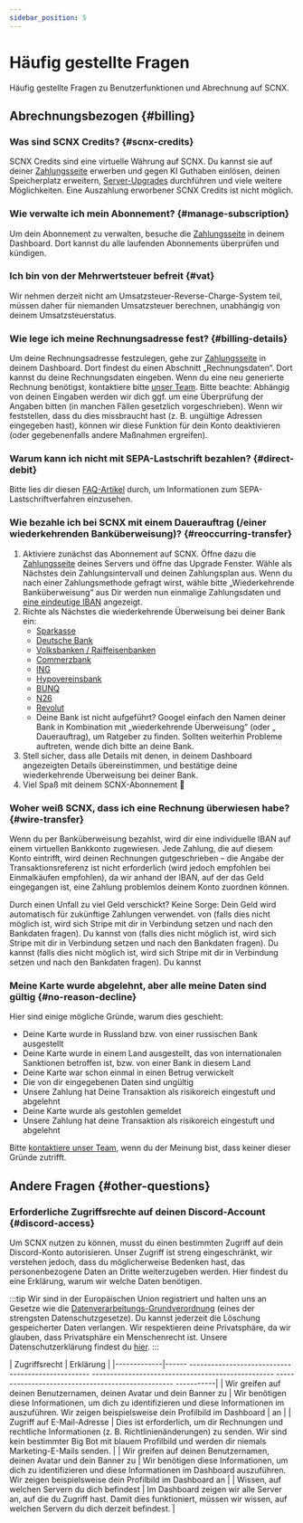 ```yaml
---
sidebar_position: 5
---
```


# Häufig gestellte Fragen

Häufig gestellte Fragen zu Benutzerfunktionen und Abrechnung auf SCNX.

## Abrechnungsbezogen {#billing}

### Was sind SCNX Credits? {#scnx-credits}

SCNX Credits sind eine virtuelle Währung auf SCNX. Du kannst sie auf 
deiner [Zahlungsseite](https://scnx.app/de/user/payments) erwerben und gegen KI Guthaben einlösen, deinen
Speicherplatz erweitern, [Server-Upgrades](./../guilds/plans#upgrade) durchführen und viele weitere Möglichkeiten. Eine Auszahlung erworbener SCNX Credits ist nicht möglich.

### Wie verwalte ich mein Abonnement? {#manage-subscription}

Um dein Abonnement zu verwalten, besuche die [Zahlungsseite](https://scnx.app/de/user/payments) in deinem Dashboard. Dort kannst du 
alle laufenden Abonnements überprüfen und kündigen.

### Ich bin von der Mehrwertsteuer befreit {#vat}

Wir nehmen derzeit nicht am Umsatzsteuer-Reverse-Charge-System teil, müssen daher für niemanden Umsatzsteuer berechnen,
unabhängig von deinem Umsatzsteuerstatus.

### Wie lege ich meine Rechnungsadresse fest? {#billing-details}

Um deine Rechnungsadresse festzulegen, gehe zur [Zahlungsseite](https://scnx.app/de/user/payments) in deinem Dashboard. Dort findest du einen Abschnitt „Rechnungsdaten“. 
Dort kannst du deine Rechnungsdaten eingeben. Wenn du eine neu generierte Rechnung benötigst,
kontaktiere bitte [unser Team](https://scnx.app/de/help).
Bitte beachte: Abhängig von deinen Eingaben werden wir dich ggf. um eine Überprüfung der Angaben bitten (in manchen Fällen gesetzlich vorgeschrieben).
Wenn wir feststellen, dass du dies missbraucht hast (z. B. ungültige Adressen eingegeben hast), können wir diese Funktion für dein Konto deaktivieren 
(oder gegebenenfalls andere Maßnahmen ergreifen).

### Warum kann ich nicht mit SEPA-Lastschrift bezahlen? {#direct-debit}

Bitte lies dir diesen [FAQ-Artikel](https://faq.scnx.app/de/sepa-lastschrift/) durch, um Informationen zum SEPA-Lastschriftverfahren einzusehen.

### Wie bezahle ich bei SCNX mit einem Dauerauftrag (/einer wiederkehrenden Banküberweisung)? {#reoccurring-transfer}

1. Aktiviere zunächst das Abonnement auf SCNX. Öffne dazu
      die [Zahlungsseite](https://scnx.app/de/glink?page=pricing?showUpgradeModal=true) deines Servers und öffne das Upgrade
   Fenster. Wähle als Nächstes dein Zahlungsintervall und deinen Zahlungsplan aus. Wenn du nach einer Zahlungsmethode gefragt wirst, wähle bitte „Wiederkehrende Banküberweisung“ aus
      Dir werden nun einmalige Zahlungsdaten und [eine eindeutige IBAN](#Überweisung) angezeigt.
2. Richte als Nächstes die wiederkehrende Überweisung bei deiner Bank ein:
   * [Sparkasse](https://www.sparkasse.de/pk/ratgeber/finanzglossar/dauerauftrag.html)
   * [Deutsche Bank](https://www.deutsche-bank.de/pk/shared/trxm/help-de/konten/konten-dauerauftraege.html)
   * [Volksbanken / Raiffeisenbanken](https://www.vr.de/privatkunden/unsere-produkte/was-ist-ein-girokonto/online-banking/dauerauftrag-einrichten-oder-aendern.html)
   * [Commerzbank](https://service.commerzbank.de/wie-richte-ich-einen-dauerauftrag-ein)
   * [ING](https://www.ing.de/hilfe/banking/)
   * [Hypovereinsbank](https://www.hypovereinsbank.de/hvb/kontaktwege/dauerauftrag)
   * [BUNQ](https://together.bunq.com/d/84-schedule-a-zahlung)
   * [N26](https://support.n26.com/de-de/zahlungen-ueberweisungen-und-abhebungen/lastschriften-und-dauerauftrage/wie-erstelle-und-verwalte-ich-dauerauftrage)
   * [Revolut](https://help.revolut.com/de-LU/help/receiving-zahlungen/sending-money-to-an-external-bank-account/how-to-schedule-recurring-zahlungen/business/)
   * Deine Bank ist nicht aufgeführt? Googel einfach den Namen deiner Bank in Kombination mit „wiederkehrende Überweisung“ (oder „
     Dauerauftrag), um Ratgeber zu finden. Sollten weiterhin Probleme auftreten, wende dich bitte an deine Bank.
3. Stell sicher, dass alle Details mit denen, in deinem Dashboard angezeigten Details übereinstimmen, und bestätige deine wiederkehrende Überweisung bei deiner
   Bank.
4. Viel Spaß mit deinem SCNX-Abonnement 🚀

### Woher weiß SCNX, dass ich eine Rechnung überwiesen habe? {#wire-transfer}

Wenn du per Banküberweisung bezahlst, wird dir eine individuelle IBAN auf einem virtuellen Bankkonto zugewiesen. Jede Zahlung, die auf diesem Konto eintrifft, wird deinen Rechnungen gutgeschrieben – die Angabe der Transaktionsreferenz ist nicht erforderlich (wird jedoch empfohlen bei Einmalkäufen empfohlen), da wir anhand der IBAN, auf der das Geld eingegangen ist, eine Zahlung problemlos deinem Konto zuordnen können.

Durch einen Unfall zu viel Geld verschickt? Keine Sorge: Dein Geld wird automatisch für zukünftige Zahlungen verwendet.
von (falls dies nicht möglich ist, wird sich Stripe mit dir in Verbindung setzen und nach den Bankdaten fragen). Du kannst
von (falls dies nicht möglich ist, wird sich Stripe mit dir in Verbindung setzen und nach den Bankdaten fragen). Du kannst
 (falls dies nicht möglich ist, wird sich Stripe mit dir in Verbindung setzen und nach den Bankdaten fragen). Du kannst

### Meine Karte wurde abgelehnt, aber alle meine Daten sind gültig {#no-reason-decline}

Hier sind einige mögliche Gründe, warum dies geschieht:

* Deine Karte wurde in Russland bzw. von einer russischen Bank ausgestellt
* Deine Karte wurde in einem Land ausgestellt, das von internationalen Sanktionen betroffen ist, bzw. von einer Bank in diesem Land
* Deine Karte war schon einmal in einen Betrug verwickelt
* Die von dir eingegebenen Daten sind ungültig
* Unsere Zahlung hat Deine Transaktion als risikoreich eingestuft und abgelehnt
* Deine Karte wurde als gestohlen gemeldet
* Unsere Zahlung hat deine Transaktion als risikoreich eingestuft und abgelehnt

Bitte [kontaktiere unser Team](https://scnx.app/de/help), wenn du der Meinung bist, dass keiner dieser Gründe zutrifft.

## Andere Fragen {#other-questions}

### Erforderliche Zugriffsrechte auf deinen Discord-Account {#discord-access}

Um SCNX nutzen zu können, musst du einen bestimmten Zugriff auf dein Discord-Konto autorisieren. 
Unser Zugriff ist streng eingeschränkt, wir verstehen jedoch, dass du möglicherweise Bedenken hast, das personenbezogene Daten an Dritte weiterzugeben werden. 
Hier findest du eine Erklärung, warum wir welche Daten benötigen.

:::tip
Wir sind in der Europäischen Union registriert und halten uns an Gesetze wie die [Datenverarbeitungs-Grundverordnung](https://gdpr-info.eu/) (eines der strengsten Datenschutzgesetze). Du kannst jederzeit die Löschung gespeicherter Daten verlangen. Wir respektieren deine Privatsphäre, da wir glauben, dass Privatsphäre ein Menschenrecht ist. 
Unsere Datenschutzerklärung findest du [hier](https://scootkit.net/privacy).
:::

| Zugriffsrecht | Erklärung |
|-------------|------ -------------------------------------------------- -------------------------------------------------- -------------------------------------------------- -----------|
| Wir greifen auf deinen Benutzernamen, deinen Avatar und dein Banner zu | Wir benötigen diese Informationen, um dich zu identifizieren und diese Informationen im auszuführen. Wir zeigen beispielsweise dein Profilbild im Dashboard | an |
| Zugriff auf E-Mail-Adresse | Dies ist erforderlich, um dir Rechnungen und rechtliche Informationen (z. B. Richtlinienänderungen) zu senden. Wir sind kein bestimmter Big Bot mit blauem Profilbild und werden dir niemals Marketing-E-Mails senden. |
| Wir greifen auf deinen Benutzernamen, deinen Avatar und dein Banner zu | Wir benötigen diese Informationen, um dich zu identifizieren und diese Informationen im Dashboard auszuführen. Wir zeigen beispielsweise dein Profilbild im Dashboard an |
| Wissen, auf welchen Servern du dich befindest | Im Dashboard zeigen wir alle Server an, auf die du Zugriff hast. Damit dies funktioniert, müssen wir wissen, auf welchen Servern du dich derzeit befindest. |
